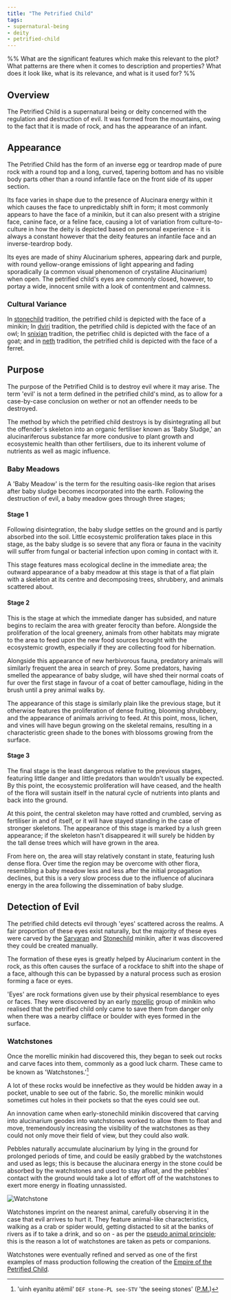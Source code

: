```yaml
---
title: "The Petrified Child"
tags:
- supernatural-being
- deity
- petrified-child
---
```

%%
What are the significant features which make this relevant to the plot?
What patterns are there when it comes to description and properties?
What does it look like, what is its relevance, and what is it used for?
%%

## Overview
The Petrified Child is a supernatural being or deity concerned with the regulation and destruction of evil. It was formed from the mountains, owing to the fact that it is made of rock, and has the appearance of an infant.

## Appearance
The Petrified Child has the form of an inverse egg or teardrop made of pure rock with a round top and a long, curved, tapering bottom and has no visible body parts other than a round infantile face on the front side of its upper section.

Its face varies in shape due to the presence of Alucinara energy within it which causes the face to unpredictably shift in form; it most commonly appears to have the face of a minikin, but it can also present with a strigine face, canine face, or a feline face, causing a lot of variation from culture-to-culture in how the deity is depicted based on personal experience - it is always a constant however that the deity features an infantile face and an inverse-teardrop body.

Its eyes are made of shiny Alucinarium spheres, appearing dark and purple, with round yellow-orange emissions of light appearing and fading sporadically (a common visual phenomenon of crystaline Alucinarium) when open. The petrified child's eyes are commonly closed, however, to portay a wide, innocent smile with a look of contentment and calmness.

### Cultural Variance
In [stonechild](cultures/morellic.md) tradition, the petrified child is depicted with the face of a minikin;
In [dviri](cultures/dviri) tradition, the petrified child is depicted with the face of an owl;
In [snixian](cultures/snix) tradition, the petrifiec child is depicted with the face of a goat;
and in [neth](cultures/neth) tradition, the petrified child is depicted with the face of a ferret.

## Purpose
The purpose of the Petrified Child is to destroy evil where it may arise. The term 'evil' is not a term defined in the petrified child's mind, as to allow for a case-by-case conclusion on wether or not an offender needs to be destroyed.

The method by which the petrified child destroys is by disintegrating all but the offender's skeleton into an organic fertiliser known as 'Baby Sludge,' an alucinariferous substance far more condusive to plant growth and ecosystemic health than other fertilisers, due to its inherent volume of nutrients as well as magic influence.

### Baby Meadows
A 'Baby Meadow' is the term for the resulting oasis-like region that arises after baby sludge becomes incorporated into the earth. Following the destruction of evil, a baby meadow goes through three stages;

#### Stage 1
Following disintegration, the baby sludge settles on the ground and is partly absorbed into the soil. Little ecosystemic proliferation takes place in this stage, as the baby sludge is so severe that any flora or fauna in the vacinity will suffer from fungal or bacterial infection upon coming in contact with it.

This stage features mass ecological decline in the immediate area; the outward appearance of a baby meadow at this stage is that of a flat plain with a skeleton at its centre and decomposing trees, shrubbery, and animals scattered about.

#### Stage 2
This is the stage at which the immediate danger has subsided, and nature begins to reclaim the area with greater ferocity than before. Alongside the proliferation of the local greenery, animals from other habitats may migrate to the area to feed upon the new food sources brought with the ecosystemic growth, especially if they are collecting food for hibernation.

Alongside this appearance of new herbivorous fauna, predatory animals will similarly frequent the area in search of prey. Some predators, having smelled the appearance of baby sludge, will have shed their normal coats of fur over the first stage in favour of a coat of better camouflage, hiding in the brush until a prey animal walks by.

The appearance of this stage is similarly plain like the previous stage, but it otherwise features the proliferation of dense fruiting, blooming shrubbery, and the appearance of animals arriving to feed. At this point, moss, lichen, and vines will have begun growing on the skeletal remains, resulting in a characteristic green shade to the bones with blossoms growing from the surface.

#### Stage 3
The final stage is the least dangerous relative to the previous stages, featuring little danger and little predators than wouldn't usually be expected. By this point, the ecosystemic proliferation will have ceased, and the health of the flora will sustain itself in the natural cycle of nutrients into plants and back into the ground.

At this point, the central skeleton may have rotted and crumbled, serving as fertiliser in and of itself, or it will have stayed standing in the case of stronger skeletons. The appearance of this stage is marked by a lush green appearance; if the skeleton hasn't disappeared it will surely be hidden by the tall dense trees which will have grown in the area.

From here on, the area will stay relatively constant in state, featuring lush dense flora. Over time the region may be overcome with other flora, resembling a baby meadow less and less after the initial propagation declines, but this is a very slow process due to the influence of alucinara energy in the area following the dissemination of baby sludge.

## Detection of Evil
The petrified child detects evil through 'eyes' scattered across the realms. A fair proportion of these eyes exist naturally, but the majority of these eyes were carved by the [Sarvaran](cultures/morellic/sarvaran.md) and [Stonechild](cultures/morellic/stonechild) minikin, after it was discovered they could be created manually.

The formation of these eyes is greatly helped by Alucinarium content in the rock, as this often causes the surface of a rockface to shift into the shape of a face, although this can be bypassed by a natural process such as erosion forming a face or eyes.

'Eyes' are rock formations given use by their physical resemblance to eyes or faces. They were discovered by an early [morellic](cultures/morellic.md) group of minikin who realised that the petrified child only came to save them from danger only when there was a nearby clifface or boulder with eyes formed in the surface.

### Watchstones
Once the morellic minikin had discovered this, they began to seek out rocks and carve faces into them, commonly as a good luck charm. These came to be known as 'Watchstones.'[^1]

A lot of these rocks would be innefective as they would be hidden away in a pocket, unable to see out of the fabric. So, the morellic minikin would sometimes cut holes in their pockets so that the eyes could see out.

An innovation came when early-stonechild minikin discovered that carving into alucinarium geodes into watchstones worked to allow them to float and move, tremendously increasing the visibility of the watchstones as they could not only move their field of view, but they could also *walk.*

Pebbles naturally accumulate alucinarium by lying in the ground for prolonged periods of time, and could be easily grabbed by the watchstones and used as legs; this is because the alucinara energy in the stone could be absorbed by the watchstones and used to stay afloat, and the pebbles' contact with the ground would take a lot of effort off of the watchstones to exert more energy in floating unnassisted.

![Watchstone](images/watchstone.png)

Watchstones imprint on the nearest animal, carefully observing it in the case that evil arrives to hurt it. They feature animal-like characteristics, walking as a crab or spider would, getting distacted to sit at the banks of rivers as if to take a drink, and so on - as per the [pseudo animal principle](phenomena/pseudo-animal-principle); this is the reason a lot of watchstones are taken as pets or companions.

Watchstones were eventually refined and served as one of the first examples of mass production following the creation of the [Empire of the Petrified Child](cultures/morellic/stonechild.md).

[^1]: 'uinh eyanitu atëmil' `DEF stone-PL see-STV` 'the seeing stones' ([P.M.](languages/proto-morellic.md))